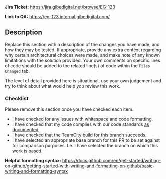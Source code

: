 **Jira Ticket:** https://jira.gibedigital.net/browse/EG-123

**Link to QA:** https://eg-123.internal.gibedigital.com/

## Description

Replace this section with a description of the changes you have made, and how they may be tested. If appropriate, provide any extra context regarding why certain architectural choices were made, and make note of any known limitations with the solution provided. Your own comments on specific lines of code should be added to the related line(s) of code within the `Files Changed` tab.  

The level of detail provided here is situational, use your own judgement and try to think about what would help _you_ review this work.

### Checklist

Please remove this section once you have checked each item.

- I have checked for any issues with whitespace and code formatting.
- I have checked that my code complies with our code standards [as documented](https://gibedigital.getoutline.com/doc/coding-standards-tWNxsvJIhK).
- I have checked that the TeamCity build for this branch succeeds.
- I have selected an appropriate base branch for this PR to be set against for comparison purposes. I.e. I have selected the branch on which this work is based. 

**Helpful formatting syntax:** https://docs.github.com/en/get-started/writing-on-github/getting-started-with-writing-and-formatting-on-github/basic-writing-and-formatting-syntax
